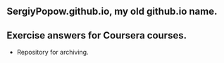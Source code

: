## SergiyPopow.github.io, my old github.io name.

## Exercise answers for Coursera courses. 


* Repository for archiving.
